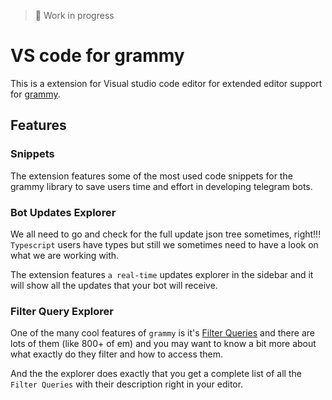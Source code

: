 > 🚧 Work in progress

# VS code for grammy


This is a extension for Visual studio code editor for extended editor support for [grammy](https://grammy.dev/).

## Features

### Snippets

The extension features some of the most used code snippets for the grammy library to save users time and effort in developing telegram bots.


### Bot Updates Explorer

We all need to go and check for the full update json tree sometimes, right!!! `Typescript` users have types but still we sometimes need to have a look on what we are working with.

The extension features `a real-time` updates explorer in the sidebar and it will show all the updates that your bot will receive.


### Filter Query Explorer

One of the many cool features of `grammy` is it's [Filter Queries](https://grammy.dev/guide/filter-queries.html) and there are lots of them (like 800+ of em) and you may want to know a bit more about what exactly do they filter and how to access them.

And the the explorer does exactly that you get a complete list of all the `Filter Queries` with their description right in your editor.
